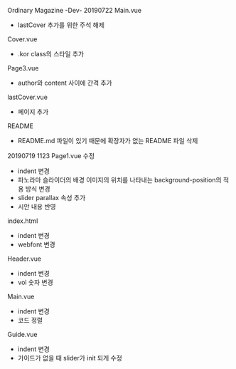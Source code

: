 Ordinary Magazine -Dev-
20190722
Main.vue
- lastCover 추가를 위한 주석 해제

Cover.vue
- .kor class의 스타일 추가

Page3.vue
- author와 content 사이에 간격 추가

lastCover.vue
- 페이지 추가

README
- README.md 파일이 있기 때문에 확장자가 없는 README 파일 삭제

20190719 1123
Page1.vue 수정
- indent 변경
- 파노라마 슬라이더의 배경 이미지의 위치를 나타내는 background-position의 적용 방식 변경
- slider parallax 속성 추가
- 시안 내용 반영

index.html
- indent 변경
- webfont 변경

Header.vue
- indent 변경
- vol 숫자 변경

Main.vue
- indent 변경
- 코드 정렬

Guide.vue
- indent 변경
- 가이드가 없을 때 slider가 init 되게 수정
